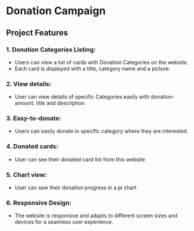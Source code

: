 
# Donation Campaign
## Project Features
### 1.	Donation Categories Listing:
 - Users can view a list of cards with Donation Categories on the website.
 - Each card is displayed with a title, category name and a picture.
 ### 2. View details: 
 - User can view details of specific Categories easily with donation-amount, title and description.

 ### 3. Easy-to-donate:
 - Users can easily donate in specific category where they are interested.

 ### 4. Donated cards:
 - User can see their donated card list from this website

 ### 5. Chart view: 
 - User can saw their donation progress in a pi chart.
 ### 6. Responsive Design:
 - The website is responsive and adapts to different screen sizes and devices for a seamless user experience.


